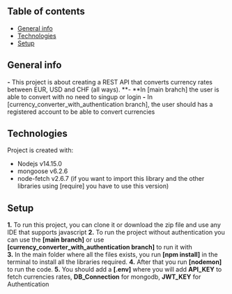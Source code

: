 ## Table of contents
* [General info](#general-info)
* [Technologies](#technologies)
* [Setup](#setup)

## General info
**-** This project is about creating a REST API that converts currency rates between EUR, USD and CHF (all ways).
**- **In [main brahch] the user is able to convert with no need to singup or login 
**-** In [currency_converter_with_authentication branch], the user should has a registered account to be able to convert currencies 
	
## Technologies
Project is created with:
* Nodejs v14.15.0
* mongoose v6.2.6
* node-fetch v2.6.7 (if you want to import this library and the other libraries using [require] you have to use this version)


## Setup
**1.**  To run this project, you can clone it or download the zip file and use any IDE that supports javascript 
**2.**  To run the project without authentication you can use the **[main branch]** or use **[currency_converter_with_authentication branch]** to run it with  
**3.**  In the main folder where all the files exists, you run **[npm install]** in the terminal to install all the libraries required.
**4.**  After that you run **[nodemon]** to run the code.
**5.**  You should add a **[.env]** where you will add **API_KEY** to fetch currencies rates, **DB_Connection** for mongodb, **JWT_KEY** for Authentication
